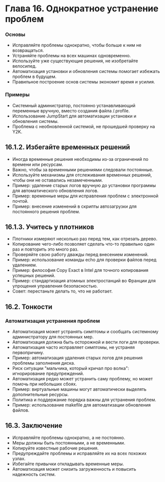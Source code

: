 # Глава 16. Однократное устранение проблем

### Основы
- Исправляйте проблемы однократно, чтобы больше к ним не возвращаться.
- Устраняйте проблемы на всех машинах одновременно.
- Используйте уже существующие решения, не изобретайте велосипед.
- Автоматизация установки и обновления системы помогает избежать проблем в будущем.
- Правильное построение основ системы экономит время и усилия.

### Примеры
- Системный администратор, постоянно устанавливающий переменные вручную, вместо создания файла /.profile.
- Использование JumpStart для автоматизации установки и обновления системы.
- Проблема с необновленной системой, не прошедшей проверку на Y2K.

## 16.1.2. Избегайте временных решений
- Иногда временные решения необходимы из-за ограничений по времени или ресурсам.
- Важно, чтобы за временными решениями следовали постоянные.
- Используйте механизмы для отслеживания временных решений, чтобы они не оставались незамеченными.
- Пример: удаление старых логов вручную до установки программы для автоматического обновления логов.
- Пример: временные меры для исправления проблем с электронной почтой.
- Пример: внесение изменений в скрипты автозагрузки для постоянного решения проблем.

## 16.1.3. Учитесь у плотников
- Плотники измеряют несколько раз перед тем, как отрезать дерево.
- Копирование чего-либо позволяет сделать что-то правильно один раз и повторить это много раз.
- Проверяйте свою работу дважды перед внесением изменений.
- Пример: использование команды echo для проверки файлов перед удалением.
- Пример: философия Copy Exact в Intel для точного копирования успешных решений.
- Пример: стандартизация атомных электростанций во Франции для упрощения управления безопасностью.
- Совет: перестаньте делать то, что не работает.

## 16.2. Тонкости

### Автоматизация устранения проблем
- Автоматизация может устранять симптомы и сообщать системному администратору для постоянных мер.
- Автоматизация должна быть осторожной и вести логи для проверки.
- Автоматизация часто исправляет симптомы, не устраняя первопричину.
- Пример: автоматизация удаления старых логов для решения проблемы заполнения диска.
- Риск ситуации "мальчика, который кричал про волка": игнорирование предупреждений.
- Автоматизация редко может устранить саму проблему, но может помочь при небольших сбоях.
- Пример: виртуальные машины могут автоматически выделять дополнительные ресурсы.
- Политика и поддержание порядка важны для устранения проблем.
- Пример: использование makefile для автоматизации обновления файлов.

## 16.3. Заключение
- Исправляйте проблемы однократно, а не постоянно.
- Меры должны быть постоянными, а не временными.
- Копируйте известные рабочие решения.
- Предупреждайте проблемы и исправляйте их на всех похожих узлах.
- Избегайте привычки откладывать временные меры.
- Автоматизация может снизить загруженность и повысить надежность систем.
